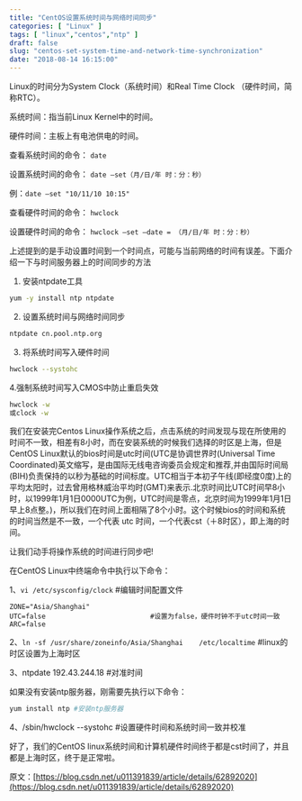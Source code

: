```yaml
---
title: "CentOS设置系统时间与网络时间同步"
categories: [ "Linux" ]
tags: [ "linux","centos","ntp" ]
draft: false
slug: "centos-set-system-time-and-network-time-synchronization"
date: "2018-08-14 16:15:00"
---
```


Linux的时间分为System Clock（系统时间）和Real Time Clock （硬件时间，简称RTC）。

系统时间：指当前Linux Kernel中的时间。

硬件时间：主板上有电池供电的时间。

查看系统时间的命令： `date`

设置系统时间的命令： `date –set（月/日/年 时：分：秒）`

例：`date –set "10/11/10 10:15"`


<!--more-->


查看硬件时间的命令： `hwclock`

设置硬件时间的命令： `hwclock –set –date = （月/日/年 时：分：秒）`

上述提到的是手动设置时间到一个时间点，可能与当前网络的时间有误差。下面介绍一下与时间服务器上的时间同步的方法

1.  安装ntpdate工具
```bash
yum -y install ntp ntpdate
```
2.  设置系统时间与网络时间同步
```bash
ntpdate cn.pool.ntp.org
```
3.  将系统时间写入硬件时间

```bash
hwclock --systohc
```
4.强制系统时间写入CMOS中防止重启失效
```bash
hwclock -w
或clock -w
```
我们在安装完Centos Linux操作系统之后，点击系统的时间发现与现在所使用的时间不一致，相差有8小时，而在安装系统的时候我们选择的时区是上海，但是CentOS Linux默认的bios时间是utc时间(UTC是协调世界时(Universal Time Coordinated)英文缩写，是由国际无线电咨询委员会规定和推荐,并由国际时间局(BIH)负责保持的以秒为基础的时间标度。UTC相当于本初子午线(即经度0度)上的平均太阳时，过去曾用格林威治平均时(GMT)来表示.北京时间比UTC时间早8小时，以1999年1月1日0000UTC为例，UTC时间是零点，北京时间为1999年1月1日早上8点整。)，所以我们在时间上面相隔了8个小时。这个时候bios的时间和系统的时间当然是不一致，一个代表 utc 时间，一个代表cst（＋8时区），即上海的时间。

让我们动手将操作系统的时间进行同步吧!

在CentOS Linux中终端命令中执行以下命令：

1、`vi /etc/sysconfig/clock`   #编辑时间配置文件
```
ZONE="Asia/Shanghai"
UTC=false                          #设置为false，硬件时钟不于utc时间一致
ARC=false
```
2、`ln -sf /usr/share/zoneinfo/Asia/Shanghai    /etc/localtime`    #linux的时区设置为上海时区

3、ntpdate 192.43.244.18    #对准时间

如果没有安装ntp服务器，刚需要先执行以下命令：
```bash
yum install ntp #安装ntp服务器
```
4、/sbin/hwclock --systohc   #设置硬件时间和系统时间一致并校准

好了，我们的CentOS linux系统时间和计算机硬件时间终于都是cst时间了，并且都是上海时区，终于是正常啦。

原文：[https://blog.csdn.net/u011391839/article/details/62892020](https://blog.csdn.net/u011391839/article/details/62892020)